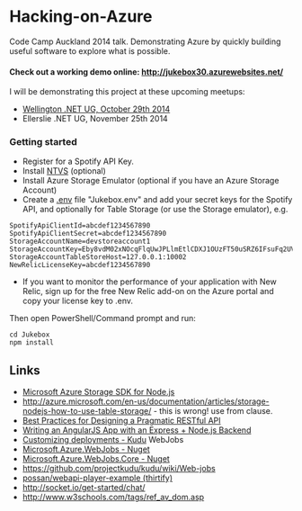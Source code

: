 Hacking-on-Azure
================

Code Camp Auckland 2014 talk. Demonstrating Azure by quickly building useful software to explore what is possible.

#### Check out a working demo online: http://jukebox30.azurewebsites.net/

I will be demonstrating this project at these upcoming meetups:
* [Wellington .NET UG, October 29th 2014](http://www.meetup.com/WelliDotNet/events/207322862/)
* Ellerslie .NET UG, November 25th 2014

### Getting started

* Register for a Spotify API Key.
* Install [NTVS](http://nodejstools.codeplex.com/) (optional)
* Install Azure Storage Emulator (optional if you have an Azure Storage Account)
* Create a [.env](https://github.com/scottmotte/dotenv) file "Jukebox\.env" and add your secret keys for the Spotify API, and optionally for Table Storage (or use the Storage emulator), e.g.

```
SpotifyApiClientId=abcdef1234567890
SpotifyApiClientSecret=abcdef1234567890
StorageAccountName=devstoreaccount1
StorageAccountKey=Eby8vdM02xNOcqFlqUwJPLlmEtlCDXJ1OUzFT50uSRZ6IFsuFq2UVErCz4I6tq/K1SZFPTOtr/KBHBeksoGMGw==
StorageAccountTableStoreHost=127.0.0.1:10002
NewRelicLicenseKey=abcdef1234567890
```

* If you want to monitor the performance of your application with New Relic, sign up for the free New Relic add-on on the Azure portal and copy your license key to .env.

Then open PowerShell/Command prompt and run:

```
cd Jukebox
npm install
```

## Links
* [Microsoft Azure Storage SDK for Node.js](https://github.com/Azure/azure-storage-node)
* http://azure.microsoft.com/en-us/documentation/articles/storage-nodejs-how-to-use-table-storage/ - this is wrong! use from clause.
* [Best Practices for Designing a Pragmatic RESTful API](http://www.vinaysahni.com/best-practices-for-a-pragmatic-restful-api)
* [Writing an AngularJS App with an Express + Node.js Backend](http://briantford.com/blog/angular-express)
* [Customizing deployments - Kudu](https://github.com/projectkudu/kudu/wiki/Customizing-deployments)
WebJobs
* [Microsoft.Azure.WebJobs - Nuget](http://www.nuget.org/packages/Microsoft.Azure.WebJobs)
* [Microsoft.Azure.WebJobs.Core - Nuget](http://www.nuget.org/packages/Microsoft.Azure.WebJobs.Core)
* https://github.com/projectkudu/kudu/wiki/Web-jobs
* [possan/webapi-player-example (thirtify)](https://github.com/possan/webapi-player-example)
* http://socket.io/get-started/chat/
* http://www.w3schools.com/tags/ref_av_dom.asp

